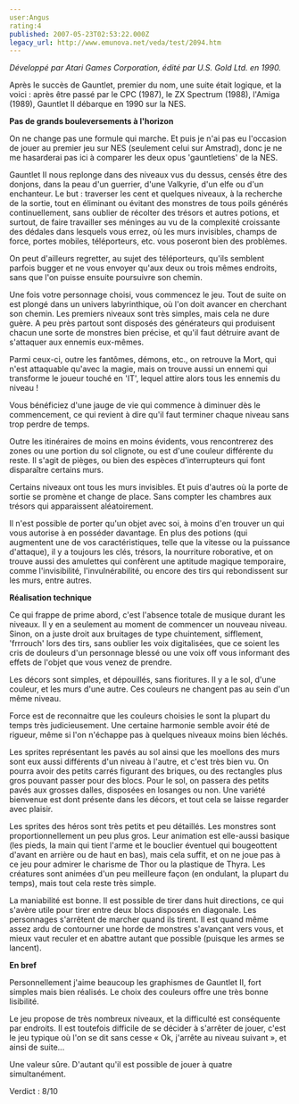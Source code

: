 ```yaml
---
user:Angus
rating:4
published: 2007-05-23T02:53:22.000Z
legacy_url: http://www.emunova.net/veda/test/2094.htm
---
```

_Développé par Atari Games Corporation, édité par U.S. Gold Ltd. en 1990\._  

  

Après le succès de Gauntlet, premier du nom, une suite était logique, et la voici : après être passé par le CPC (1987), le ZX Spectrum (1988), l'Amiga (1989), Gauntlet II débarque en 1990 sur la NES.  

  

**Pas de grands bouleversements à l'horizon**  

  

On ne change pas une formule qui marche. Et puis je n'ai pas eu l'occasion de jouer au premier jeu sur NES (seulement celui sur Amstrad), donc je ne me hasarderai pas ici à comparer les deux opus 'gauntletiens' de la NES.  

  

Gauntlet II nous replonge dans des niveaux vus du dessus, censés être des donjons, dans la peau d'un guerrier, d'une Valkyrie, d'un elfe ou d'un enchanteur. Le but : traverser les cent et quelques niveaux, à la recherche de la sortie, tout en éliminant ou évitant des monstres de tous poils générés continuellement, sans oublier de récolter des trésors et autres potions, et surtout, de faire travailler ses méninges au vu de la complexité croissante des dédales dans lesquels vous errez, où les murs invisibles, champs de force, portes mobiles, téléporteurs, etc. vous poseront bien des problèmes.  

On peut d'ailleurs regretter, au sujet des téléporteurs, qu'ils semblent parfois bugger et ne vous envoyer qu'aux deux ou trois mêmes endroits, sans que l'on puisse ensuite poursuivre son chemin.  

  

Une fois votre personnage choisi, vous commencez le jeu. Tout de suite on est plongé dans un univers labyrinthique, où l'on doit avancer en cherchant son chemin. Les premiers niveaux sont très simples, mais cela ne dure guère. A peu près partout sont disposés des générateurs qui produisent chacun une sorte de monstres bien précise, et qu'il faut détruire avant de s'attaquer aux ennemis eux-mêmes.  

Parmi ceux-ci, outre les fantômes, démons, etc., on retrouve la Mort, qui n'est attaquable qu'avec la magie, mais on trouve aussi un ennemi qui transforme le joueur touché en 'IT', lequel attire alors tous les ennemis du niveau !  

  

Vous bénéficiez d'une jauge de vie qui commence à diminuer dès le commencement, ce qui revient à dire qu'il faut terminer chaque niveau sans trop perdre de temps.  

  

Outre les itinéraires de moins en moins évidents, vous rencontrerez des zones ou une portion du sol clignote, ou est d'une couleur différente du reste. Il s'agit de pièges, ou bien des espèces d'interrupteurs qui font disparaître certains murs.  

Certains niveaux ont tous les murs invisibles. Et puis d'autres où la porte de sortie se promène et change de place. Sans compter les chambres aux trésors qui apparaissent aléatoirement.  

  

Il n'est possible de porter qu'un objet avec soi, à moins d'en trouver un qui vous autorise à en posséder davantage. En plus des potions (qui augmentent une de vos caractéristiques, telle que la vitesse ou la puissance d'attaque), il y a toujours les clés, trésors, la nourriture roborative, et on trouve aussi des amulettes qui confèrent une aptitude magique temporaire, comme l'invisibilité, l'invulnérabilité, ou encore des tirs qui rebondissent sur les murs, entre autres.  

  

**Réalisation technique**  

  

Ce qui frappe de prime abord, c'est l'absence totale de musique durant les niveaux. Il y en a seulement au moment de commencer un nouveau niveau. Sinon, on a juste droit aux bruitages de type chuintement, sifflement, 'frrrouch' lors des tirs, sans oublier les voix digitalisées, que ce soient les cris de douleurs d'un personnage blessé ou une voix off vous informant des effets de l'objet que vous venez de prendre.  

  

Les décors sont simples, et dépouillés, sans fioritures. Il y a le sol, d'une couleur, et les murs d'une autre. Ces couleurs ne changent pas au sein d'un même niveau.  

Force est de reconnaitre que les couleurs choisies le sont la plupart du temps très judicieusement. Une certaine harmonie semble avoir été de rigueur, même si l'on n'échappe pas à quelques niveaux moins bien léchés.  

  

Les sprites représentant les pavés au sol ainsi que les moellons des murs sont eux aussi différents d'un niveau à l'autre, et c'est très bien vu. On pourra avoir des petits carrés figurant des briques, ou des rectangles plus gros pouvant passer pour des blocs. Pour le sol, on passera des petits pavés aux grosses dalles, disposées en losanges ou non. Une variété bienvenue est dont présente dans les décors, et tout cela se laisse regarder avec plaisir.  

  

Les sprites des héros sont très petits et peu détaillés. Les monstres sont proportionnellement un peu plus gros. Leur animation est elle-aussi basique (les pieds, la main qui tient l'arme et le bouclier éventuel qui bougeottent d'avant en arrière ou de haut en bas), mais cela suffit, et on ne joue pas à ce jeu pour admirer le charisme de Thor ou la plastique de Thyra. Les créatures sont animées d'un peu meilleure façon (en ondulant, la plupart du temps), mais tout cela reste très simple.  

  

La maniabilité est bonne. Il est possible de tirer dans huit directions, ce qui s'avère utile pour tirer entre deux blocs disposés en diagonale. Les personnages s'arrêtent de marcher quand ils tirent. Il est quand même assez ardu de contourner une horde de monstres s'avançant vers vous, et mieux vaut reculer et en abattre autant que possible (puisque les armes se lancent).  

  

**En bref**  

  

Personnellement j'aime beaucoup les graphismes de Gauntlet II, fort simples mais bien réalisés. Le choix des couleurs offre une très bonne lisibilité.  

Le jeu propose de très nombreux niveaux, et la difficulté est conséquente par endroits. Il est toutefois difficile de se décider à s'arrêter de jouer, c'est le jeu typique où l'on se dit sans cesse « Ok, j'arrête au niveau suivant », et ainsi de suite...  

Une valeur sûre. D'autant qu'il est possible de jouer à quatre simultanément.  

  

Verdict : 8/10